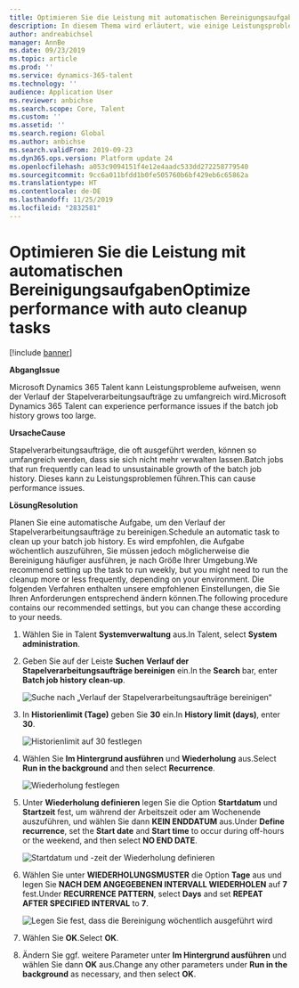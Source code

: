 ```yaml
---
title: Optimieren Sie die Leistung mit automatischen Bereinigungsaufgaben
description: In diesem Thema wird erläutert, wie einige Leistungsprobleme mit Microsoft Dynamics 365 Talent behoben werden, indem Sie den Verlauf der Stapelverarbeitungsaufträge bereinigen.
author: andreabichsel
manager: AnnBe
ms.date: 09/23/2019
ms.topic: article
ms.prod: ''
ms.service: dynamics-365-talent
ms.technology: ''
audience: Application User
ms.reviewer: anbichse
ms.search.scope: Core, Talent
ms.custom: ''
ms.assetid: ''
ms.search.region: Global
ms.author: anbichse
ms.search.validFrom: 2019-09-23
ms.dyn365.ops.version: Platform update 24
ms.openlocfilehash: a053c9094151f4e12e4aadc533dd272258779540
ms.sourcegitcommit: 9cc6a011bfdd1b0fe505760b6bf429eb6c65862a
ms.translationtype: HT
ms.contentlocale: de-DE
ms.lasthandoff: 11/25/2019
ms.locfileid: "2832581"
---
```

# <a name="optimize-performance-with-auto-cleanup-tasks"></a><span data-ttu-id="f7d58-103">Optimieren Sie die Leistung mit automatischen Bereinigungsaufgaben</span><span class="sxs-lookup"><span data-stu-id="f7d58-103">Optimize performance with auto cleanup tasks</span></span>

[!include [banner](includes/banner.md)]

<span data-ttu-id="f7d58-104">**Abgang**</span><span class="sxs-lookup"><span data-stu-id="f7d58-104">**Issue**</span></span>

<span data-ttu-id="f7d58-105">Microsoft Dynamics 365 Talent kann Leistungsprobleme aufweisen, wenn der Verlauf der Stapelverarbeitungsaufträge zu umfangreich wird.</span><span class="sxs-lookup"><span data-stu-id="f7d58-105">Microsoft Dynamics 365 Talent can experience performance issues if the batch job history grows too large.</span></span>

<span data-ttu-id="f7d58-106">**Ursache**</span><span class="sxs-lookup"><span data-stu-id="f7d58-106">**Cause**</span></span>

<span data-ttu-id="f7d58-107">Stapelverarbeitungsaufträge, die oft ausgeführt werden, können so umfangreich werden, dass sie sich nicht mehr verwalten lassen.</span><span class="sxs-lookup"><span data-stu-id="f7d58-107">Batch jobs that run frequently can lead to unsustainable growth of the batch job history.</span></span> <span data-ttu-id="f7d58-108">Dieses kann zu Leistungsproblemen führen.</span><span class="sxs-lookup"><span data-stu-id="f7d58-108">This can cause performance issues.</span></span> 

<span data-ttu-id="f7d58-109">**Lösung**</span><span class="sxs-lookup"><span data-stu-id="f7d58-109">**Resolution**</span></span>

<span data-ttu-id="f7d58-110">Planen Sie eine automatische Aufgabe, um den Verlauf der Stapelverarbeitungsaufträge zu bereinigen.</span><span class="sxs-lookup"><span data-stu-id="f7d58-110">Schedule an automatic task to clean up your batch job history.</span></span> <span data-ttu-id="f7d58-111">Es wird empfohlen, die Aufgabe wöchentlich auszuführen, Sie müssen jedoch möglicherweise die Bereinigung häufiger ausführen, je nach Größe Ihrer Umgebung.</span><span class="sxs-lookup"><span data-stu-id="f7d58-111">We recommend setting up the task to run weekly, but you might need to run the cleanup more or less frequently, depending on your environment.</span></span> <span data-ttu-id="f7d58-112">Die folgenden Verfahren enthalten unsere empfohlenen Einstellungen, die Sie Ihren Anforderungen entsprechend ändern können.</span><span class="sxs-lookup"><span data-stu-id="f7d58-112">The following procedure contains our recommended settings, but you can change these according to your needs.</span></span>

1. <span data-ttu-id="f7d58-113">Wählen Sie in Talent **Systemverwaltung** aus.</span><span class="sxs-lookup"><span data-stu-id="f7d58-113">In Talent, select **System administration**.</span></span>

2. <span data-ttu-id="f7d58-114">Geben Sie auf der Leiste **Suchen** **Verlauf der Stapelverarbeitungsaufträge bereinigen** ein.</span><span class="sxs-lookup"><span data-stu-id="f7d58-114">In the **Search** bar, enter **Batch job history clean-up**.</span></span>

   ![Suche nach „Verlauf der Stapelverarbeitungsaufträge bereinigen“](media/talent-batch-history-cleanup-search-bar.png)

3. <span data-ttu-id="f7d58-116">In **Historienlimit (Tage)** geben Sie **30** ein.</span><span class="sxs-lookup"><span data-stu-id="f7d58-116">In **History limit (days)**, enter **30**.</span></span>

   ![Historienlimit auf 30 festlegen](media/talent-batch-history-cleanup-history-limit.png)

4. <span data-ttu-id="f7d58-118">Wählen Sie **Im Hintergrund ausführen** und **Wiederholung** aus.</span><span class="sxs-lookup"><span data-stu-id="f7d58-118">Select **Run in the background** and then select **Recurrence**.</span></span>

   ![Wiederholung festlegen](media/talent-batch-history-cleanup-recurrence.png)

5. <span data-ttu-id="f7d58-120">Unter **Wiederholung definieren** legen Sie die Option **Startdatum** und **Startzeit** fest, um während der Arbeitszeit oder am Wochenende auszuführen, und wählen Sie dann **KEIN ENDDATUM** aus.</span><span class="sxs-lookup"><span data-stu-id="f7d58-120">Under **Define recurrence**, set the **Start date** and **Start time** to occur during off-hours or the weekend, and then select **NO END DATE**.</span></span> 

   ![Startdatum und -zeit der Wiederholung definieren](media/talent-batch-history-cleanup-define-recurrence.png)

6. <span data-ttu-id="f7d58-122">Wählen Sie unter **WIEDERHOLUNGSMUSTER** die Option **Tage** aus und legen Sie **NACH DEM ANGEGEBENEN INTERVALL WIEDERHOLEN** auf **7** fest.</span><span class="sxs-lookup"><span data-stu-id="f7d58-122">Under **RECURRENCE PATTERN**, select **Days** and set **REPEAT AFTER SPECIFIED INTERVAL** to **7**.</span></span>

   ![Legen Sie fest, dass die Bereinigung wöchentlich ausgeführt wird](media/talent-batch-history-cleanup-recurrence-pattern.png)

7. <span data-ttu-id="f7d58-124">Wählen Sie **OK**.</span><span class="sxs-lookup"><span data-stu-id="f7d58-124">Select **OK**.</span></span>

8. <span data-ttu-id="f7d58-125">Ändern Sie ggf. weitere Parameter unter **Im Hintergrund ausführen** und wählen Sie dann **OK** aus.</span><span class="sxs-lookup"><span data-stu-id="f7d58-125">Change any other parameters under **Run in the background** as necessary, and then select **OK**.</span></span>

